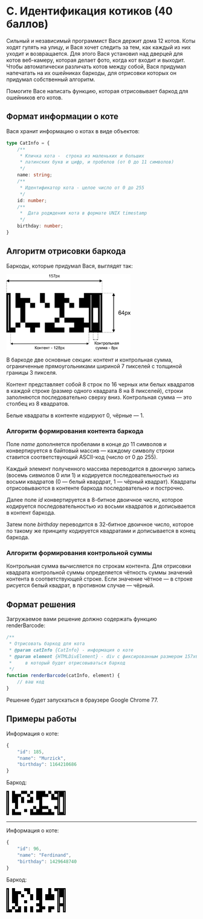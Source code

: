 # C. Идентификация котиков (40 баллов)

Сильный и независимый программист Вася держит дома 12 котов. Коты ходят гулять на улицу, и Вася хочет следить за тем, как каждый из них уходит и возвращается. Для этого Вася установил над дверцей для котов веб-камеру, которая делает фото, когда кот входит и выходит. Чтобы автоматически различать котов между собой, Вася придумал напечатать на их ошейниках баркоды, для отрисовки которых он придумал собственный алгоритм.

Помогите Васе написать функцию, которая отрисовывает баркод для ошейников его котов.

## Формат информации о коте

Вася хранит информацию о котах в виде объектов:  

```typescript
type CatInfo = {  
    /**  
     * Кличка кота -  строка из маленьких и больших  
     * латинских букв и цифр, и пробелов (от 0 до 11 символов)  
     */  
    name: string;  
    /**  
     * Идентификатор кота - целое число от 0 до 255  
     */  
    id: number;  
    /**  
     *  Дата родждения кота в формате UNIX timestamp  
     */  
    birthday: number;  
}
```

## Алгоритм отрисовки баркода
Баркоды, которые придумал Вася, выглядят так:

![Пример баркода](img/barcode-example.png)

В баркоде две основные секции: контент и контрольная сумма, ограниченные прямоугольниками шириной 7 пикселей с толщиной границы 3 пикселя.

Контент представляет собой 8 строк по 16 черных или белых квадратов в каждой строке (размер одного квадрата 8 на 8 пикселей), строки заполняются последовательно сверху вниз. Контрольная сумма — это столбец из 8 квадратов.

Белые квадраты в контенте кодируют 0, чёрные — 1.

### Алгоритм формирования контента баркода

Поле *name* дополняется пробелами в конце до 11 символов и конвертируется в байтовый массив — каждому символу строки ставится соответствующий ASCII-код (число от 0 до 255).

Каждый элемент полученного массива переводится в двоичную запись (восемь сивмолов 0 или 1) и кодируется последовательностью из восьми квадратов (0 — белый квардрат, 1 — чёрный квадрат). Квадраты отрисовываются в контенте баркода последовательно и построчно.

Далее поле *id* конвертируется в 8-битное двоичное число, которое кодируется последовательностью из восьми квадратов и дописывается в контент баркода.

Затем поле *birthday* переводится в 32-битное двоичное число, которое по такому же принципу кодируется квадратами и дописывается в конец баркода.

### Алгоритм формирования контрольной суммы

Контрольная сумма вычисляется по строкам контента. Для отрисовки квадрата контрольной суммы определяется чётность суммы значений контента в соответствующей строке. Если значение чётное — в строке рисуется белый квадрат, в противном случае — чёрный.

## Формат решения

Загружаемое вами решение должно содержать функцию renderBarcode:

```javascript
/**  
 * Отрисовать баркод для кота  
 * @param catInfo {CatInfo} - информация о коте  
 * @param element {HTMLDivElement} - div с фиксированным размером 157x64 пикселей,  
 *     в который будет отрисовываться баркод  
 */  
function renderBarcode(catInfo, element) {  
    // ваш код  
}
```

Решение будет запускаться в браузере Google Chrome 77.

## Примеры работы

Информация о коте:
```javascript
{  
    "id": 185,  
    "name": "Murzick",  
    "birthday": 1164210686  
}
```
Баркод:

![Баркод 1](img/barcode-1.png)

***

Информация о коте:
```javascript
{  
    "id": 96,  
    "name": "Ferdinand",  
    "birthday": 1429648740  
}
```
Баркод:

![Баркод 2](img/barcode-2.png)